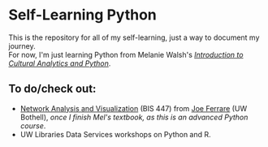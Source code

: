 # Self-Learning Python
This is the repository for all of my self-learning, just a way to document my journey. 
<br>
For now, I'm just learning Python from Melanie Walsh's *[Introduction to Cultural Analytics and Python](https://melaniewalsh.github.io/Intro-Cultural-Analytics/welcome.html)*.
<br>
## To do/check out:
- [Network Analysis and Visualization](http://www.josephferrare.com/bis-447) (BIS 447) from [Joe Ferrare](https://www.uwb.edu/ias/faculty-and-staff/joseph-ferrare) (UW Bothell), *once I finish Mel's textbook, as this is an advanced Python course*.
- UW Libraries Data Services workshops on Python and R.
